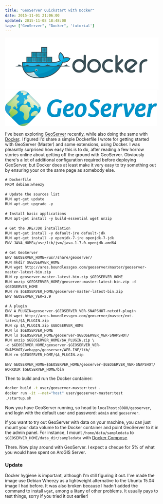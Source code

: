 ```yaml
---
title: "GeoServer Quickstart with Docker"
date: 2015-11-01 21:06:00
updated: 2015-11-08 18:48:00
tags: ["GeoServer", "Docker", 'tutorial']
---
```


![](./docker.png )
![](./geoserver.png )


I've been exploring [GeoServer](geoserver.org/) recently, while also doing the same with [Docker](https://www.docker.com/). I figured I'd share a simple Dockerfile I wrote for getting started with GeoServer (Master) and some extensions, using Docker. I was pleasntly surprised how easy this is to do, after reading a few horrow stories online about getting off the ground with GeoServer. Obviously there's a lot of additional configuration required before deploying GeoServer, but Docker does at least make it very easy to try something out by ensuring your on the same page as somebody else.

```docker
# Dockerfile
FROM debian:wheezy

# Update the sources list
RUN apt-get update
RUN apt-get upgrade -y

# Install basic applications
RUN apt-get install -y build-essential wget unzip

# Get the JRE/JDK installation
RUN apt-get install -y default-jre default-jdk
RUN apt-get install -y openjdk-7-jre openjdk-7-jdk
ENV JAVA_HOME=/usr/lib/jvm/java-1.7.0-openjdk-amd64

# Get GeoServer
ENV GEOSERVER_HOME=/usr/share/geoserver/
RUN mkdir $GEOSERVER_HOME
RUN wget http://ares.boundlessgeo.com/geoserver/master/geoserver-master-latest-bin.zip
RUN cp geoserver-master-latest-bin.zip $GEOSERVER_HOME
RUN unzip $GEOSERVER_HOME/geoserver-master-latest-bin.zip -d $GEOSERVER_HOME
RUN rm $GEOSERVER_HOME/geoserver-master-latest-bin.zip
ENV GEOSERVER_VER=2.9

# A plugin
ENV A_PLUGIN=geoserver-$GEOSERVER_VER-SNAPSHOT-netcdf-plugin
RUN wget http://ares.boundlessgeo.com/geoserver/master/ext-latest/$A_PLUGIN.zip
RUN cp $A_PLUGIN.zip $GEOSERVER_HOME
RUN ls $GEOSERVER_HOME
RUN ls $GEOSERVER_HOME/geoserver-$GEOSERVER_VER-SNAPSHOT/
RUN unzip $GEOSERVER_HOME/$A_PLUGIN.zip \
-d $GEOSERVER_HOME/geoserver-$GEOSERVER_VER-SNAPSHOT/webapps/geoserver/WEB-INF/lib/
RUN rm $GEOSERVER_HOME/$A_PLUGIN.zip

ENV GEOSERVER_HOME=$GEOSERVER_HOME/geoserver-$GEOSERVER_VER-SNAPSHOT/
WORKDIR $GEOSERVER_HOME/bin
```

Then to build and run the Docker container:

```bash
docker build -t user/geoserver-master:test .
docker run -it --net="host" user/geoserver-master:test
./startup.sh
```

Now you have GeoServer running, so head to `localhost:8080/geoserver`, and login with the default user and password: `admin` and `geoserver`.

If you want to try out GeoServer with data on your machine, you can just mount your data volume to the Docker container and point GeoServer to it in the admin panel. For instance, I mount `/home/data/sampledata` to `$GEOSERVER_HOME/data_dir/sampledata` with [Docker Compose](https://docs.docker.com/compose/).

There. Now play around with GeoServer. I expect a cheque for 5% of what you would have spent on ArcGIS Server.

### Update

Docker hygiene is important, although I'm still figuring it out. I've made the image use Debian Wheezy as a lightweight alternative to the Ubuntu 15.04 image I had before. It was also broken because I hadn't added the command to install `wget`, among a litany of other problems. It usually pays to test things, sorry if you tried it out earlier!
